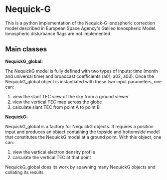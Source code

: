 # Nequick-G
This is a python implementation of the Nequick-G ionospheric correction model described in European Space Agency's Galileo Ionospheric Model. Ionospheric disturbance flags are not implemented

## Main classes
**NequickG_global:**

The NequickG model is fully defined with two types of inputs: time (month and universal time) and broadcast coefficients (a01, a02, a03). Once the NequickG_global object is instantiated with these two input parameters, one can:

1. view the slant TEC view of the sky from a ground viewer 
2. view the vertical TEC map across the globe 
3. calculate slant TEC from point A to point B

**NequickG:**

NequickG_global is a factory for NequickG objects. It requires a position input and produces an object containing the topside and bottomside model that constitutes the NequickG model at a ground point. With this object, one can:

1. view the vertical electron density profile
2. calculate the vertical TEC at that point

NequickG_global does its work by spawning many NequickG objects and collating its results



